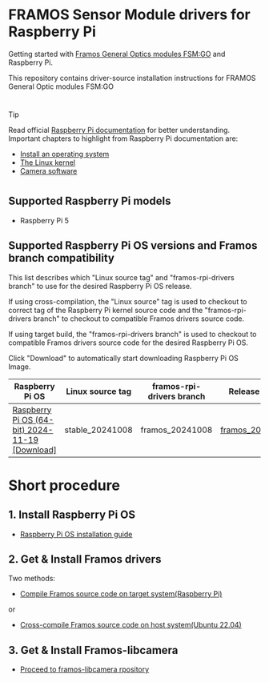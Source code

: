 # FRAMOS Sensor Module drivers for Raspberry Pi

Getting started with [Framos General Optics modules FSM:GO](https://www.framos.com/en/fsmgo?utm_source=google&utm_medium=cpc&utm_campaign=FSM-GO_Product_Launch_2024) and Raspberry Pi.

This repository contains driver-source installation instructions for FRAMOS General Optic modules FSM:GO
#
> [!TIP]
> Read official [Raspberry Pi documentation](https://www.raspberrypi.com/documentation/) for better understanding. Important chapters to highlight from Raspberry Pi documentation are:
> - [Install an operating system](https://www.raspberrypi.com/documentation/computers/getting-started.html#installing-the-operating-system)
> - [The Linux kernel](https://www.raspberrypi.com/documentation/computers/linux_kernel.html)
> - [Camera software](https://www.raspberrypi.com/documentation/computers/camera_software.html)

#
## Supported Raspberry Pi models

- Raspberry Pi 5

## Supported Raspberry Pi OS versions and Framos branch compatibility

This list describes which "Linux source tag" and "framos-rpi-drivers branch" to use for the desired Raspberry Pi OS release.

If using cross-compilation, the "Linux source" tag is used to checkout to correct tag of the Raspberry Pi kernel source code and the "framos-rpi-drivers branch" to checkout to compatible Framos drivers source code.

If using target build, the "framos-rpi-drivers branch" is used to checkout to compatible Framos drivers source code for the desired Raspberry Pi OS.

Click "Download" to automatically start downloading Raspberry Pi OS Image.

|Raspberry Pi OS|Linux source tag|framos-rpi-drivers branch|Release notes|
|-|-|-|-|
|[Raspberry Pi OS (64-bit) 2024-11-19](https://downloads.raspberrypi.com/raspios_arm64/images/raspios_arm64-2024-11-19/) [[Download]](https://downloads.raspberrypi.com/raspios_arm64/images/raspios_arm64-2024-11-19/2024-11-19-raspios-bookworm-arm64.img.xz)|stable_20241008|framos_20241008|[framos_20241008](https://github.com/framosimaging/framos-rpi-drivers/wiki/Release%E2%80%90Notes%E2%80%90framos_20241008)|


# Short procedure

## 1. Install Raspberry Pi OS

- [Raspberry Pi OS installation guide](https://github.com/framosimaging/framos-rpi-drivers/wiki/Install-Raspberry-Pi-OS-(64%E2%80%90bit))

## 2. Get & Install Framos drivers

Two methods:
- [Compile Framos source code on target system(Raspberry Pi)](https://github.com/framosimaging/framos-rpi-drivers/wiki/FRAMOS-Sensor-Module-drivers-%E2%80%90-Target%E2%80%90build)

or

- [Cross-compile Framos source code on host system(Ubuntu 22.04)](https://github.com/framosimaging/framos-rpi-drivers/wiki/FRAMOS-Sensor-Module-drivers-%E2%80%90-Cross%E2%80%90compile)

## 3. Get & Install Framos-libcamera

- [Proceed to framos-libcamera rpository](https://github.com/framosimaging/framos-libcamera)
